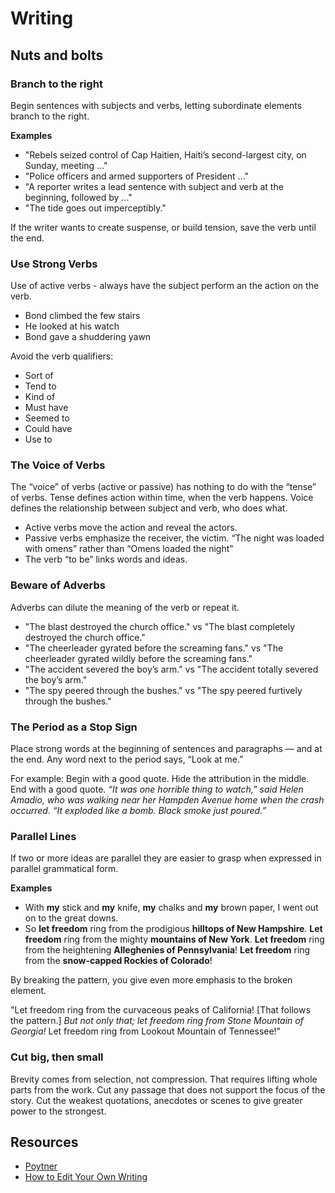 # Writing

## Nuts and bolts

### Branch to the right

Begin sentences with subjects and verbs, letting subordinate elements branch to the right.

**Examples**

- "Rebels seized control of Cap Haitien, Haiti’s second-largest city, on Sunday, meeting ..."
- "Police officers and armed supporters of President ..."
- "A reporter writes a lead sentence with subject and verb at the beginning, followed by ..."
- "The tide goes out imperceptibly."

If the writer wants to create suspense, or build tension, save the verb until the end.

### Use Strong Verbs

Use of active verbs - always have the subject perform an the action on the verb.

- Bond climbed the few stairs
- He looked at his watch
- Bond gave a shuddering yawn

Avoid the verb qualifiers:

- Sort of
- Tend to
- Kind of
- Must have
- Seemed to
- Could have
- Use to

### The Voice of Verbs

The “voice” of verbs (active or passive) has nothing to do with the “tense” of verbs. Tense defines action within time, when the verb happens. Voice defines the relationship between subject and verb, who does what.

- Active verbs move the action and reveal the actors.
- Passive verbs emphasize the receiver, the victim. “The night was loaded with omens” rather than “Omens loaded the night”
- The verb “to be” links words and ideas.

### Beware of Adverbs

Adverbs can dilute the meaning of the verb or repeat it.

- "The blast destroyed the church office." vs "The blast completely destroyed the church office."
- "The cheerleader gyrated before the screaming fans." vs "The cheerleader gyrated wildly before the screaming fans."
- "The accident severed the boy’s arm." vs "The accident totally severed the boy’s arm."
- "The spy peered through the bushes." vs "The spy peered furtively through the bushes."

### The Period as a Stop Sign

Place strong words at the beginning of sentences and paragraphs — and at the end. Any word next to the period says, “Look at me.”

For example: Begin with a good quote. Hide the attribution in the middle. End with a good quote. _“It was one horrible thing to watch,” said Helen Amadio, who was walking near her Hampden Avenue home when the crash occurred. “It exploded like a bomb. Black smoke just poured.”_


### Parallel Lines

If two or more ideas are parallel they are easier to grasp when expressed in parallel grammatical form.

**Examples**

- With **my** stick and **my** knife, **my** chalks and **my** brown paper, I went out on to the great downs.
- So **let freedom** ring from the prodigious **hilltops of New Hampshire**. **Let freedom** ring from the mighty **mountains of New York**. **Let freedom** ring from the heightening **Alleghenies of Pennsylvania**! **Let freedom** ring from the **snow-capped Rockies of Colorado**!

By breaking the pattern, you give even more emphasis to the broken element.

"Let freedom ring from the curvaceous peaks of California! [That follows the pattern.]
_But not only that; let freedom ring from Stone Mountain of Georgia!_
Let freedom ring from Lookout Mountain of Tennessee!"

### Cut big, then small

Brevity comes from selection, not compression. That requires lifting whole parts from the work. Cut any passage that does not support the focus of the story. Cut the weakest quotations, anecdotes or scenes to give greater power to the strongest. 


## Resources

- [Poytner](https://www.poynter.org/)
- [How to Edit Your Own Writing](https://news.ycombinator.com/item?id=22814342)